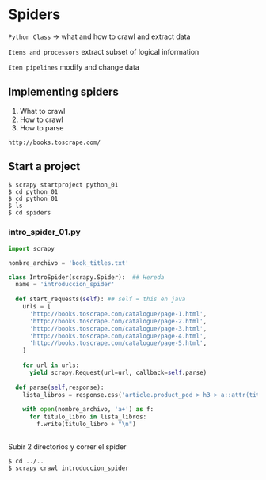 # Spiders

`Python Class` -> what and how to crawl and extract data

`Items and processors` extract subset of logical information

`Item pipelines` modify and change data

## Implementing spiders

1. What to crawl
2. How to crawl
3. How to parse

`http://books.toscrape.com/`

## Start a project

```
$ scrapy startproject python_01
$ cd python_01
$ cd python_01
$ ls
$ cd spiders
```
### intro_spider_01.py

```python
import scrapy

nombre_archivo = 'book_titles.txt'

class IntroSpider(scrapy.Spider):  ## Hereda
  name = 'introduccion_spider'
  
  def start_requests(self): ## self = this en java
    urls = [
      'http://books.toscrape.com/catalogue/page-1.html',
      'http://books.toscrape.com/catalogue/page-2.html',
      'http://books.toscrape.com/catalogue/page-3.html',
      'http://books.toscrape.com/catalogue/page-4.html',
      'http://books.toscrape.com/catalogue/page-5.html',
    ]
    
    for url in urls:
      yield scrapy.Request(url=url, callback=self.parse)
    
  def parse(self,response):
    lista_libros = response.css('article.product_pod > h3 > a::attr(title)').extract()
    
    with open(nombre_archivo, 'a+') as f:
      for titulo_libro in lista_libros:
        f.write(titulo_libro + "\n")
  
```

Subir 2 directorios y correr el spider

```
$ cd ../..
$ scrapy crawl introduccion_spider
```



